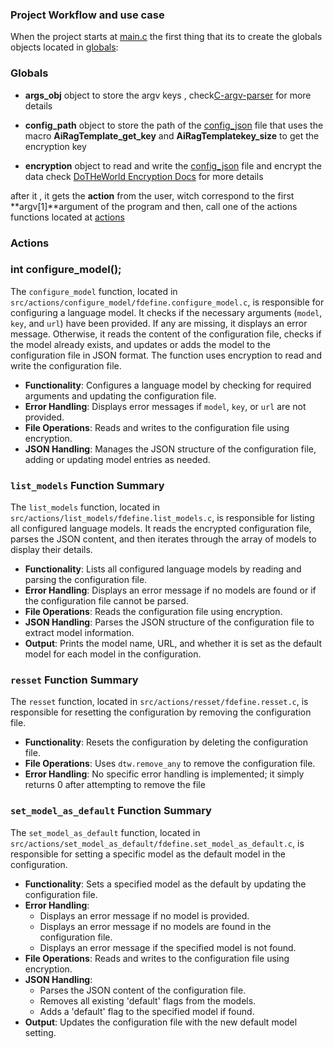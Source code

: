 
### Project Workflow and use case

When the project starts at [main.c](/src/main.c) the first thing that its to create the 
globals objects located in [globals](/src/globals.main_obj.c): 
### Globals 
- **args_obj** object to store the argv keys , check[C-argv-parser](https://github.com/OUIsolutions/C-argv-parser)
for more details

- **config_path** object to store the path of the [config_json](/docs/json_model_config.md) file
    that uses the macro **AiRagTemplate_get_key** and **AiRagTemplatekey_size** to get the encryption key

- **encryption** object to read and write the [config_json](/docs/json_model_config.md) file and encrypt the data
  check [DoTHeWorld Encryption Docs](https://github.com/OUIsolutions/DoTheWorld/blob/main/docs/encryption.md) for more details


after it , it gets the **action** from the user,  witch correspond to the first **argv[1]**argument of the program
and then, call one of the actions functions located at [actions](/src/actions/)

### Actions

### int configure_model();

The `configure_model` function, located in `src/actions/configure_model/fdefine.configure_model.c`, is responsible for configuring a language model. It checks if the necessary arguments (`model`, `key`, and `url`) have been provided. If any are missing, it displays an error message. Otherwise, it reads the content of the configuration file, checks if the model already exists, and updates or adds the model to the configuration file in JSON format. The function uses encryption to read and write the configuration file.

- **Functionality**: Configures a language model by checking for required arguments and updating the configuration file.
- **Error Handling**: Displays error messages if `model`, `key`, or `url` are not provided.
- **File Operations**: Reads and writes to the configuration file using encryption.
- **JSON Handling**: Manages the JSON structure of the configuration file, adding or updating model entries as needed.

### `list_models` Function Summary

The `list_models` function, located in `src/actions/list_models/fdefine.list_models.c`, is responsible for listing all configured language models. It reads the encrypted configuration file, parses the JSON content, and then iterates through the array of models to display their details.

- **Functionality**: Lists all configured language models by reading and parsing the configuration file.
- **Error Handling**: Displays an error message if no models are found or if the configuration file cannot be parsed.
- **File Operations**: Reads the configuration file using encryption.
- **JSON Handling**: Parses the JSON structure of the configuration file to extract model information.
- **Output**: Prints the model name, URL, and whether it is set as the default model for each model in the configuration.

### `resset` Function Summary

The `resset` function, located in `src/actions/resset/fdefine.resset.c`, is responsible for resetting the configuration by removing the configuration file.

- **Functionality**: Resets the configuration by deleting the configuration file.
- **File Operations**: Uses `dtw.remove_any` to remove the configuration file.
- **Error Handling**: No specific error handling is implemented; it simply returns 0 after attempting to remove the file

### `set_model_as_default` Function Summary

The `set_model_as_default` function, located in `src/actions/set_model_as_default/fdefine.set_model_as_default.c`, is responsible for setting a specific model as the default model in the configuration.

- **Functionality**: Sets a specified model as the default by updating the configuration file.
- **Error Handling**: 
  - Displays an error message if no model is provided.
  - Displays an error message if no models are found in the configuration file.
  - Displays an error message if the specified model is not found.
- **File Operations**: Reads and writes to the configuration file using encryption.
- **JSON Handling**: 
  - Parses the JSON content of the configuration file.
  - Removes all existing 'default' flags from the models.
  - Adds a 'default' flag to the specified model if found.
- **Output**: Updates the configuration file with the new default model setting.